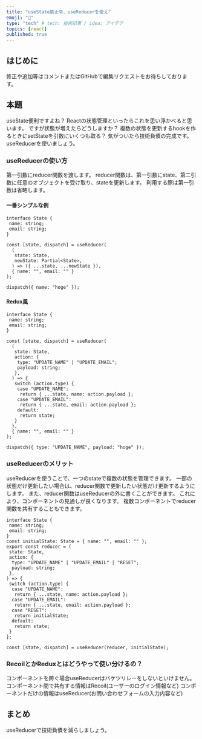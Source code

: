 ```yaml
---
title: "useState禁止令、useReducerを使え"
emoji: "👻"
type: "tech" # tech: 技術記事 / idea: アイデア
topics: [react]
published: true
---
```


## はじめに

修正や追加等はコメントまたはGitHubで編集リクエストをお待ちしております。

## 本題

useState便利ですよね？
Reactの状態管理といったらこれを思い浮かべると思います。
ですが状態が増えたらどうしますか？
複数の状態を更新するhookを作るときにsetStateを引数にいくつも取る？
気がついたら技術負債の完成です。
useReducerを使いましょう。

### useReducerの使い方

第一引数にreducer関数を渡します。
reducer関数は、第一引数にstate、第二引数に任意のオブジェクトを受け取り、stateを更新します。
利用する際は第一引数は省略します。

#### 一番シンプルな例

```tsx
interface State {
 name: string;
 email: string;
}

const [state, dispatch] = useReducer(
  (
   state: State,
   newState: Partial<State>,
  ) => ({ ...state, ...newState }),
  { name: "", email: "" }
);

dispatch({ name: "hoge" });
```

#### Redux風

```tsx
interface State {
 name: string;
 email: string;
}

const [state, dispatch] = useReducer(
  (
   state: State,
   action: {
    type: "UPDATE_NAME" | "UPDATE_EMAIL";
    payload: string;
   },
  ) => {
   switch (action.type) {
    case "UPDATE_NAME":
     return { ...state, name: action.payload };
    case "UPDATE_EMAIL":
     return { ...state, email: action.payload };
    default:
     return state;
   }
  },
  { name: "", email: "" }
);

dispatch({ type: "UPDATE_NAME", payload: "hoge" });
```

### useReducerのメリット

useReducerを使うことで、一つのstateで複数の状態を管理できます。
一部の状態だけ更新したい場合は、reducer関数で更新したい状態だけ更新するようにします。
また、reducer関数はuseReducerの外に書くことができます。
これにより、コンポーネントの見通しが良くなります。
複数コンポーネントでreducer関数を共有することもできます。

```tsx
interface State {
 name: string;
 email: string;
}
const initialState: State = { name: "", email: "" };
export const reducer = (
 state: State,
 action: {
  type: "UPDATE_NAME" | "UPDATE_EMAIL" | "RESET";
  payload: string;
 },
) => {
 switch (action.type) {
  case "UPDATE_NAME":
   return { ...state, name: action.payload };
  case "UPDATE_EMAIL":
   return { ...state, email: action.payload };
  case "RESET":
   return initialState;
  default:
   return state;
 }
};

const [state, dispatch] = useReducer(reducer, initialState);
```

### RecoilとかReduxとはどうやって使い分けるの？

コンポーネントを跨ぐ場合useReducerはバケツリレーをしないといけません。
コンポーネント間で共有する情報はRecoil(ユーザーのログイン情報など)
コンポーネントだけの情報はuseReducer(お問い合わせフォームの入力内容など)

## まとめ

useReducerで技術負債を減らしましょう。
